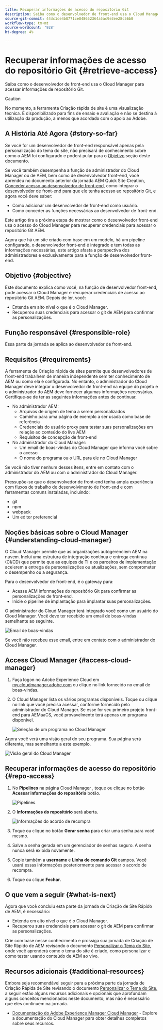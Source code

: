 ```yaml
---
title: Recuperar informações de acesso do repositório Git
description: Saiba como o desenvolvedor de front-end usa o Cloud Manager para acessar informações de repositório Git.
source-git-commit: 44dc1ce4b8771ce848652364a5ac9e3ee28c56b0
workflow-type: tm+mt
source-wordcount: '928'
ht-degree: 4%

---
```



# Recuperar informações de acesso do repositório Git {#retrieve-access}

Saiba como o desenvolvedor de front-end usa o Cloud Manager para acessar informações de repositório Git.

>[!CAUTION]
>
>No momento, a ferramenta Criação rápida de site é uma visualização técnica. É disponibilizado para fins de ensaio e avaliação e não se destina à utilização da produção, a menos que acordado com o apoio ao Adobe.

## A História Até Agora {#story-so-far}

Se você for um desenvolvedor de front-end responsável apenas pela personalização do tema do site, não precisará de conhecimento sobre como o AEM foi configurado e poderá pular para o [Objetivo](#objective) seção deste documento.

Se você também desempenha a função de administrador do Cloud Manager ou de AEM, bem como de desenvolvedor front-end, você aprendeu no documento anterior da jornada AEM Quick Site Creation, [Conceder acesso ao desenvolvedor de front-end,](grant-access.md) como integrar o desenvolvedor de front-end para que ele tenha acesso ao repositório Git, e agora você deve saber:

* Como adicionar um desenvolvedor de front-end como usuário.
* Como conceder as funções necessárias ao desenvolvedor de front-end.

Este artigo tira a próxima etapa de mostrar como o desenvolvedor front-end usa o acesso do Cloud Manager para recuperar credenciais para acessar o repositório Git AEM.

Agora que há um site criado com base em um modelo, há um pipeline configurado, o desenvolvedor front-end é integrado e tem todas as informações necessárias, este artigo afasta a perspectiva dos administradores e exclusivamente para a função de desenvolvedor front-end.

## Objetivo {#objective}

Este documento explica como você, na função de desenvolvedor front-end, pode acessar o Cloud Manager e recuperar credenciais de acesso ao repositório Git AEM. Depois de ler, você:

* Entenda em alto nível o que é o Cloud Manager.
* Recuperou suas credenciais para acessar o git de AEM para confirmar as personalizações.

## Função responsável {#responsible-role}

Essa parte da jornada se aplica ao desenvolvedor de front-end.

## Requisitos {#requirements}

A ferramenta de Criação rápida de sites permite que desenvolvedores de front-end trabalhem de maneira independente sem ter conhecimento de AEM ou como ela é configurada. No entanto, o administrador do Cloud Manager deve integrar o desenvolvedor de front-end na equipe do projeto e o administrador do AEM deve fornecer algumas informações necessárias. Certifique-se de ter as seguintes informações antes de continuar.

* No administrador AEM:
   * Arquivos de origem de tema a serem personalizados
   * Caminho para uma página de exemplo a ser usada como base de referência
   * Credenciais do usuário proxy para testar suas personalizações em relação ao conteúdo do live AEM
   * Requisitos de concepção de front-end
* No administrador do Cloud Manager:
   * Um email de boas-vindas do Cloud Manager que informa você sobre o acesso
   * O nome do programa ou o URL para ele no Cloud Manager

Se você não tiver nenhum desses itens, entre em contato com o administrador do AEM ou com o administrador do Cloud Manager.

Pressupõe-se que o desenvolvedor de front-end tenha ampla experiência com fluxos de trabalho de desenvolvimento de front-end e com ferramentas comuns instaladas, incluindo:

* git
* npm
* webpack
* Um editor preferencial

## Noções básicas sobre o Cloud Manager {#understanding-cloud-manager}

O Cloud Manager permite que as organizações autogerenciem AEM na nuvem. Inclui uma estrutura de integração contínua e entrega contínua (CI/CD) que permite que as equipes de TI e os parceiros de implementação acelerem a entrega de personalizações ou atualizações, sem comprometer o desempenho ou a segurança.

Para o desenvolvedor de front-end, é o gateway para:

* Acesse AEM informações do repositório Git para confirmar as personalizações de front-end.
* Inicie o pipeline de implantação para implantar suas personalizações.

O administrador do Cloud Manager terá integrado você como um usuário do Cloud Manager. Você deve ter recebido um email de boas-vindas semelhante ao seguinte.

![Email de boas-vindas](assets/welcome-email.png)

Se você não recebeu esse email, entre em contato com o administrador do Cloud Manager.

## Access Cloud Manager {#access-cloud-manager}

1. Faça logon no Adobe Experience Cloud em [my.cloudmanager.adobe.com](https://my.cloudmanager.adobe.com/) ou clique no link fornecido no email de boas-vindas.

1. O Cloud Manager lista os vários programas disponíveis. Toque ou clique no link que você precisa acessar, conforme fornecido pelo administrador do Cloud Manager. Se esse for seu primeiro projeto front-end para AEMaaCS, você provavelmente terá apenas um programa disponível.

   ![Seleção de um programa no Cloud Manager](assets/cloud-manager-select-program.png)

Agora você verá uma visão geral do seu programa. Sua página será diferente, mas semelhante a este exemplo.

![Visão geral do Cloud Manager](assets/cloud-manager-overview.png)

## Recuperar informações de acesso do repositório {#repo-access}

1. No **Pipelines** na página Cloud Manager , toque ou clique no botão **Acessar informações do repositório** botão.

   ![Pipelines](assets/pipelines-repo-info.png)

1. O **Informações do repositório** será aberta.

   ![Informações do acordo de recompra](assets/repo-info.png)

1. Toque ou clique no botão **Gerar senha** para criar uma senha para você mesmo.

1. Salve a senha gerada em um gerenciador de senhas seguro. A senha nunca será exibida novamente.

1. Copie também a **username** e **Linha de comando Git** campos. Você usará essas informações posteriormente para acessar o acordo de recompra.

1. Toque ou clique **Fechar**.

## O que vem a seguir {#what-is-next}

Agora que você concluiu esta parte da jornada de Criação de Site Rápido de AEM, é necessário:

* Entenda em alto nível o que é o Cloud Manager.
* Recuperou suas credenciais para acessar o git de AEM para confirmar as personalizações.

Crie com base nesse conhecimento e prossiga sua jornada de Criação de Site Rápido de AEM revisando o documento [Personalizar o Tema do Site,](customize-theme.md) onde você aprenderá como o tema do site é criado, como personalizar e como testar usando conteúdo de AEM ao vivo.

## Recursos adicionais {#additional-resources}

Embora seja recomendável seguir para a próxima parte da jornada de Criação Rápida de Site revisando o documento [Personalizar o Tema do Site,](customize-theme.md) a seguir estão alguns recursos adicionais e opcionais que aprofundam alguns conceitos mencionados neste documento, mas não é necessário que eles continuem na jornada.

* [Documentação do Adobe Experience Manager Cloud Manager](https://experienceleague.adobe.com/docs/experience-manager-cloud-manager/using/introduction-to-cloud-manager.html?lang=pt-BR) - Explore a documentação do Cloud Manager para obter detalhes completos sobre seus recursos.

